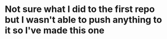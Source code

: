# Not sure what I did to the first repo but I wasn't able to push anything to it so I've made this one
